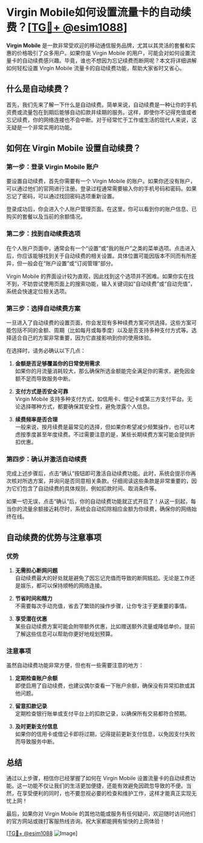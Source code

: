 # Virgin Mobile如何设置流量卡的自动续费？[[TG💪+ @esim1088](https://t.me/s/esim1088)]

**Virgin Mobile** 是一款非常受欢迎的移动通信服务品牌，尤其以其灵活的套餐和实惠的价格吸引了众多用户。如果你是 Virgin Mobile 的用户，可能会对如何设置流量卡的自动续费感兴趣。毕竟，谁也不想因为忘记续费而断网呢？本文将详细讲解如何轻松设置 Virgin Mobile 流量卡的自动续费功能，帮助大家省时又省心。

## 什么是自动续费？

首先，我们先来了解一下什么是自动续费。简单来说，自动续费是一种让你的手机资费或流量包在到期后能够自动扣款并续期的服务。这样，即使你不记得充值或者忘记续费，你的网络连接也不会中断。对于经常忙于工作或生活的现代人来说，这无疑是一个非常实用的功能。

## 如何在 Virgin Mobile 设置自动续费？

### 第一步：登录 Virgin Mobile 账户

要设置自动续费，首先你需要有一个 Virgin Mobile 的账户。如果你还没有账户，可以通过他们的官网进行注册。登录过程通常需要输入你的手机号码和密码。如果忘记了密码，可以通过找回密码选项重新设置。

登录成功后，你会进入个人账户管理页面。在这里，你可以看到你的账户信息、已购买的套餐以及当前的余额情况。

### 第二步：找到自动续费选项

在个人账户页面中，通常会有一个“设置”或“我的账户”之类的菜单选项。点击进入后，你应该能够找到关于自动续费的相关设置。具体位置可能因版本不同而有所差异，但一般会在“账户设置”或“订阅管理”部分。

Virgin Mobile 的界面设计较为直观，因此找到这个选项并不困难。如果你实在找不到，不妨尝试使用页面上的搜索功能，输入关键词如“自动续费”或“自动充值”，系统会快速定位相关选项。

### 第三步：选择自动续费方案

一旦进入了自动续费的设置页面，你会发现有多种续费方案可供选择。这些方案可能包括不同的金额、周期（比如每月或每季度）以及是否支持多种支付方式等。选择适合自己的方案非常重要，因为它直接影响到你的使用体验。

在选择时，请务必确认以下几点：

1. **金额是否足够覆盖你的日常使用需求**  
   如果你的月流量消耗较大，那么确保所选金额能完全满足你的需求，避免因金额不足而导致服务中断。

2. **支付方式是否安全可靠**  
   Virgin Mobile 支持多种支付方式，如信用卡、借记卡或第三方支付平台。无论选择哪种方式，都要确保其安全性，避免泄露个人信息。

3. **续费频率是否合理**  
   一般来说，按月续费是最常见的选择，但如果你希望减少频繁操作，也可以考虑按季度甚至年度续费。不过需要注意的是，某些长期续费方案可能会提供折扣优惠。

### 第四步：确认并激活自动续费

完成上述步骤后，点击“确认”按钮即可激活自动续费功能。此时，系统会提示你再次核对所选方案，并询问是否同意相关条款。仔细阅读这些条款是非常重要的，因为它们包含了自动续费的具体规则，例如扣款时间、取消条件等。

如果一切无误，点击“确认”后，你的自动续费功能就正式开启了！从这一刻起，每当你的流量余额接近耗尽时，系统会自动扣除相应金额为你续费，确保你的网络始终在线。

## 自动续费的优势与注意事项

### 优势

1. **无需担心断网问题**  
   自动续费最大的好处就是避免了因忘记充值而导致的断网尴尬。无论是工作还是娱乐，都可以保持顺畅的网络连接。

2. **节省时间和精力**  
   不需要每次手动充值，省去了繁琐的操作步骤，让你专注于更重要的事情。

3. **享受潜在优惠**  
   某些自动续费方案可能会附带额外优惠，比如赠送额外流量或降低单价。提前了解这些信息可以帮助你更好地规划预算。

### 注意事项

虽然自动续费功能非常方便，但也有一些需要注意的地方：

1. **定期检查账户余额**  
   即使启用了自动续费，也建议偶尔查看一下账户余额，确保没有异常扣款或其他问题。

2. **留意扣款记录**  
   定期检查银行账单或支付平台上的扣款记录，以确保所有交易都符合预期。

3. **及时更新支付信息**  
   如果你的信用卡或借记卡即将过期，记得提前更新支付信息，以免因支付失败而导致服务中断。

## 总结

通过以上步骤，相信你已经掌握了如何在 Virgin Mobile 设置流量卡的自动续费功能。这一功能不仅让我们的生活更加便捷，还能有效避免因疏忽导致的不便。当然，在享受便利的同时，也不要忽视必要的检查和维护工作，这样才能真正实现无忧上网！

最后，如果你对 Virgin Mobile 的其他功能或服务有任何疑问，欢迎随时访问他们的官方网站或拨打客服热线咨询。祝大家都能拥有愉快的上网体验！

[[TG💪+ @esim1088](https://t.me/s/esim1088) ![Image](https://i.postimg.cc/4NQfJmqS/Snipaste-2025-05-13-00-14-12.png)]